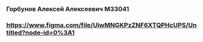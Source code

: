### Горбунов Алексей Алексеевич M33041
### https://www.figma.com/file/UiwMNGKPzZNF6XTQPHcUPS/Untitled?node-id=0%3A1
